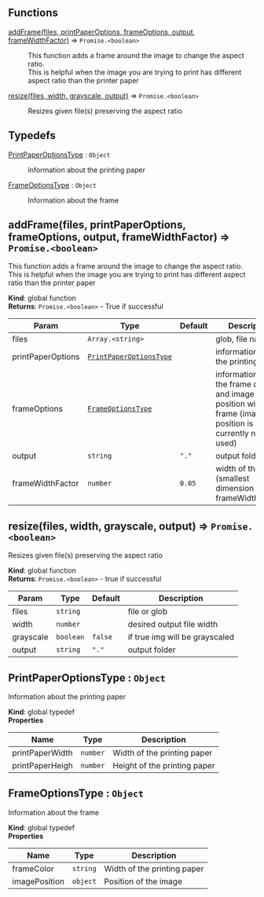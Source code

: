## Functions

<dl>
<dt><a href="#addFrame">addFrame(files, printPaperOptions, frameOptions, output, frameWidthFactor)</a> ⇒ <code>Promise.&lt;boolean&gt;</code></dt>
<dd><p>This function adds a frame around the image to change the aspect ratio. </br>
This is helpful when the image you are trying to print has different aspect ratio than the printer paper</p>
</dd>
<dt><a href="#resize">resize(files, width, grayscale, output)</a> ⇒ <code>Promise.&lt;boolean&gt;</code></dt>
<dd><p>Resizes given file(s) preserving the aspect ratio</p>
</dd>
</dl>

## Typedefs

<dl>
<dt><a href="#PrintPaperOptionsType">PrintPaperOptionsType</a> : <code>Object</code></dt>
<dd><p>Information about the printing paper</p>
</dd>
<dt><a href="#FrameOptionsType">FrameOptionsType</a> : <code>Object</code></dt>
<dd><p>Information about the frame</p>
</dd>
</dl>

<a name="addFrame"></a>

## addFrame(files, printPaperOptions, frameOptions, output, frameWidthFactor) ⇒ <code>Promise.&lt;boolean&gt;</code>
This function adds a frame around the image to change the aspect ratio. </br>This is helpful when the image you are trying to print has different aspect ratio than the printer paper

**Kind**: global function  
**Returns**: <code>Promise.&lt;boolean&gt;</code> - True if successful  

| Param | Type | Default | Description |
| --- | --- | --- | --- |
| files | <code>Array.&lt;string&gt;</code> |  | glob, file names |
| printPaperOptions | [<code>PrintPaperOptionsType</code>](#PrintPaperOptionsType) |  | information about the printing paper |
| frameOptions | [<code>FrameOptionsType</code>](#FrameOptionsType) |  | information about the frame color and image position with the frame (image position is currently not used) |
| output | <code>string</code> | <code>&quot;.&quot;</code> | output folder |
| frameWidthFactor | <code>number</code> | <code>0.05</code> | width of the frame (smallest dimension x frameWidthFactor) |

<a name="resize"></a>

## resize(files, width, grayscale, output) ⇒ <code>Promise.&lt;boolean&gt;</code>
Resizes given file(s) preserving the aspect ratio

**Kind**: global function  
**Returns**: <code>Promise.&lt;boolean&gt;</code> - true if successful  

| Param | Type | Default | Description |
| --- | --- | --- | --- |
| files | <code>string</code> |  | file or glob |
| width | <code>number</code> |  | desired output file width |
| grayscale | <code>boolean</code> | <code>false</code> | if true img will be grayscaled |
| output | <code>string</code> | <code>&quot;.&quot;</code> | output folder |

<a name="PrintPaperOptionsType"></a>

## PrintPaperOptionsType : <code>Object</code>
Information about the printing paper

**Kind**: global typedef  
**Properties**

| Name | Type | Description |
| --- | --- | --- |
| printPaperWidth | <code>number</code> | Width of the printing paper |
| printPaperHeigh | <code>number</code> | Height of the printing paper |

<a name="FrameOptionsType"></a>

## FrameOptionsType : <code>Object</code>
Information about the frame

**Kind**: global typedef  
**Properties**

| Name | Type | Description |
| --- | --- | --- |
| frameColor | <code>string</code> | Width of the printing paper |
| imagePosition | <code>object</code> | Position of the image |

